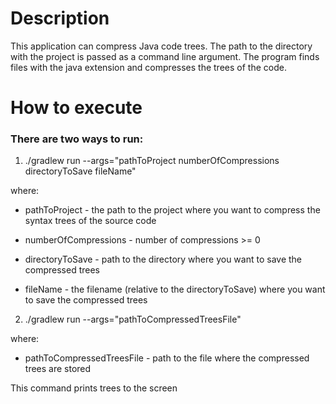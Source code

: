 # Description

This application can compress Java code trees.
The path to the directory with the project is passed as a command line argument.
The program finds files with the java extension and compresses the trees of the code.

# How to execute

### There are two ways to run:

1. ./gradlew run --args="pathToProject numberOfCompressions directoryToSave fileName"

 where:

 * pathToProject - the path to the project where you want to compress the syntax trees of the source code

 * numberOfCompressions - number of compressions >= 0

 * directoryToSave - path to the directory where you want to save the compressed trees
 
 * fileName - the filename (relative to the directoryToSave) where you want to save the compressed trees


2. ./gradlew run --args="pathToCompressedTreesFile"

  where:
 
 * pathToCompressedTreesFile - path to the file where the compressed trees are stored

This command prints trees to the screen